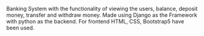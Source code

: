 Banking System with the functionality of viewing the users, balance, deposit money, transfer and withdraw money.
Made using Django as the Framework with python as the backend.
For frontend HTML, CSS, Bootstrap5 have been used.

